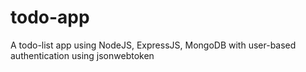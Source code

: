 # todo-app
A todo-list app using NodeJS, ExpressJS, MongoDB with user-based authentication using jsonwebtoken
